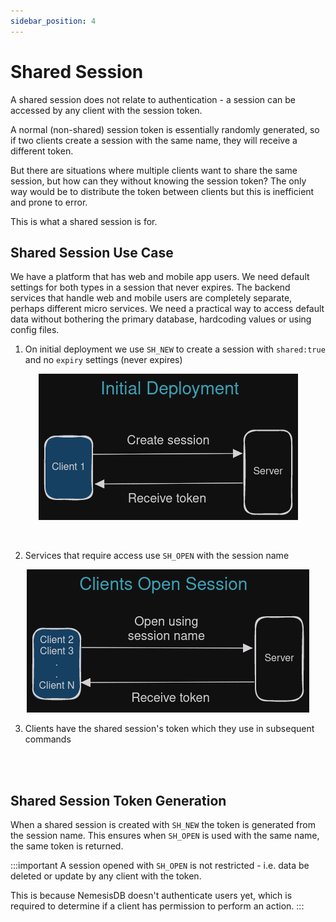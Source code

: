 ```yaml
---
sidebar_position: 4
---
```


# Shared Session
A shared session does not relate to authentication - a session can be accessed by any client with the session token.

A normal (non-shared) session token is essentially randomly generated, so if two clients create a session with the same name, they will receive a different token.

But there are situations where multiple clients want to share the same session, but how can they without knowing the session token? The only way would be to distribute the token between clients but this is inefficient and prone to error.

This is what a shared session is for.


## Shared Session Use Case
We have a platform that has web and mobile app users. We need default settings for both types in a session that never expires. The backend services that handle web and mobile users are completely separate, perhaps different micro services. We need a practical way to access default data without bothering the primary database, hardcoding values or using config files.





1. On initial deployment we use `SH_NEW` to create a session with `shared:true` and no `expiry` settings (never expires)

<center>

![SH_NEW](img/shared_shnew.png)

</center>

<br/>

2. Services that require access use `SH_OPEN` with the session name

<center>

![SH_NEW](img/shared_shopen.png)

</center>

3. Clients have the shared session's token which they use in subsequent commands

<br/>
<br/>

## Shared Session Token Generation
When a shared session is created with `SH_NEW` the token is generated from the session name. This ensures when `SH_OPEN` is used with the same name, the same token is returned.


:::important
A session opened with `SH_OPEN` is not restricted - i.e. data be deleted or update by any client with the token.

This is because NemesisDB doesn't authenticate users yet, which is required to determine if a client has permission to perform an action.
:::
